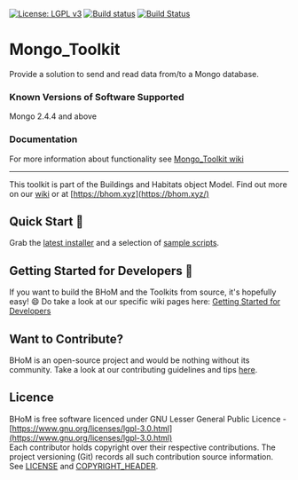 [![License: LGPL v3](https://img.shields.io/badge/License-LGPL%20v3-blue.svg)](https://www.gnu.org/licenses/lgpl-3.0) [![Build status](https://ci.appveyor.com/api/projects/status/woeecxaxa3vbeu6f/branch/master?svg=true)](https://ci.appveyor.com/api/projects/status/mongo_toolkit/branch/master) [![Build Status](https://dev.azure.com/BHoMBot/BHoM/_apis/build/status/Mongo_Toolkit/Mongo_Toolkit.CheckCore?branchName=master)](https://dev.azure.com/BHoMBot/BHoM/_build/latest?definitionId=105&branchName=master)

# Mongo_Toolkit

Provide a solution to send and read data from/to a Mongo database.

### Known Versions of Software Supported
Mongo 2.4.4 and above

### Documentation
For more information about functionality see [Mongo_Toolkit wiki](https://github.com/BHoM/Mongo_Toolkit/wiki)

---
This toolkit is part of the Buildings and Habitats object Model. Find out more on our [wiki](https://github.com/BHoM/documentation/wiki) or at [https://bhom.xyz](https://bhom.xyz/)

## Quick Start 🚀 

Grab the [latest installer](https://bhom.xyz/) and a selection of [sample scripts](https://github.com/BHoM/samples).


## Getting Started for Developers 🤖 

If you want to build the BHoM and the Toolkits from source, it's hopefully easy! 😄 
Do take a look at our specific wiki pages here: [Getting Started for Developers](https://github.com/BHoM/documentation/wiki/Getting-started-for-developers)


## Want to Contribute? ##

BHoM is an open-source project and would be nothing without its community. Take a look at our contributing guidelines and tips [here](https://github.com/BHoM/BHoM/blob/master/CONTRIBUTING.md).


## Licence ##

BHoM is free software licenced under GNU Lesser General Public Licence - [https://www.gnu.org/licenses/lgpl-3.0.html](https://www.gnu.org/licenses/lgpl-3.0.html)  
Each contributor holds copyright over their respective contributions.
The project versioning (Git) records all such contribution source information.
See [LICENSE](https://github.com/BHoM/BHoM/blob/master/LICENSE) and [COPYRIGHT_HEADER](https://github.com/BHoM/BHoM/blob/master/COPYRIGHT_HEADER.txt).

